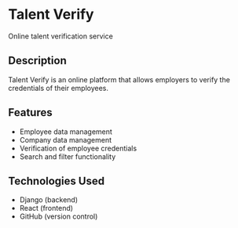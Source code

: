 # Talent Verify

Online talent verification service

## Description

Talent Verify is an online platform that allows employers to verify the credentials of their employees.

## Features

- Employee data management
- Company data management
- Verification of employee credentials
- Search and filter functionality

## Technologies Used

- Django (backend)
- React (frontend)
- GitHub (version control)
